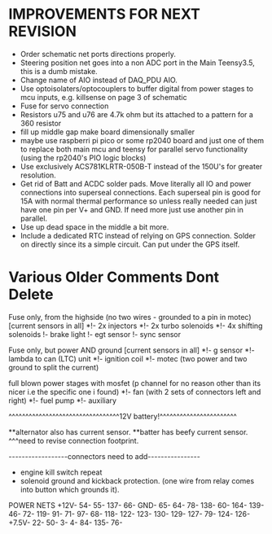 # IMPROVEMENTS FOR NEXT REVISION

- Order schematic net ports directions properly.  
- Steering position net goes into a non ADC port in the Main Teensy3.5, this is a dumb mistake.
- Change name of AIO instead of DAQ_PDU AIO.
- Use optoisolaters/optocouplers to buffer digital from power stages to mcu inputs, e.g. killsense on page 3 of schematic
- Fuse for servo connection
- Resistors u75 and u76 are 4.7k ohm but its attached to a pattern for a 360 resistor
- fill up middle gap make board dimensionally smaller
- maybe use raspberri pi pico or some rp2040 board and just one of them to replace both main mcu and teensy for parallel servo functionality (using the rp2040's PIO logic blocks)
- Use exclusively ACS781KLRTR-050B-T instead of the 150U's for greater resolution.
- Get rid of Batt and ACDC solder pads. Move literally all IO and power connections into superseal connections. Each superseal pin is good for 15A with normal thermal performance so unless really needed can just have one pin per V+ and GND. If need more just use another pin in parallel.
- Use up dead space in the middle a bit more.  
- Include a dedicated RTC instead of relying on GPS connection. Solder on directly since its a simple circuit. Can put under the GPS itself.

# Various Older Comments Dont Delete
Fuse only, from the highside (no two wires - grounded to a pin in motec) [current sensors in all]
	*!- 2x injectors
	*!- 2x turbo solenoids
	*!- 4x shifting solenoids
	!- brake light
	!- egt sensor
	!- sync sensor

Fuse only, but power AND ground [current sensors in all]
	*!- g sensor
	*!- lambda to can (LTC) unit
	*!- ignition coil 
	*!- motec (two power and two ground to split the current)

full blown power stages with mosfet (p channel for no reason other than its nicer i.e the specific one i found)
	*!- fan (with 2 sets of connectors left and right)
	*!- fuel pump
	*!- auxiliary 


^^^^^^^^^^^^^^^^^^^^^^^^^^^^^^^^^12V battery!^^^^^^^^^^^^^^^^^^^^^^^

**alternator also has current sensor.
**batter has beefy current sensor. 
^^^need to revise connection footprint.



------------------connectors need to add----------------
- engine kill switch repeat
- solenoid ground and kickback protection. (one wire from relay comes into button which grounds it). 


POWER NETS
+12V-
54-
55-
137-
66-
GND-
65-
64-
78-
138-
60-
164-
139-
46-
72-
119-
91-
71-
97-
68-
118-
122-
123-
130-
129-
127-
79-
124-
126-
+7.5V-
22-
50-
3-
4-
84-
135-
76-


















